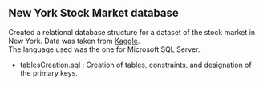 ## New York Stock Market database
Created a relational database structure for a dataset of the stock market in New York. Data was taken from
[Kaggle](https://www.kaggle.com/datasets/dgawlik/nyse?select=securities.csv).
<br>The language used was the one for Microsoft SQL Server.<be>
- tablesCreation.sql : Creation of tables, constraints, and designation of the primary keys.
